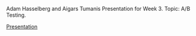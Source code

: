 Adam Hasselberg and Aigars Tumanis
Presentation for Week 3.
Topic: A/B Testing.

[Presentation](https://docs.google.com/presentation/d/1K0LQG_78olPQooHIkAnkn3DTVkvFOzkeyNgEAo1O6Mg/edit?usp=sharing)